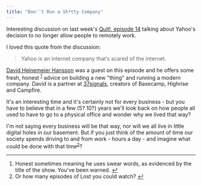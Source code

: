 ```yaml
---
title: "Don''t Run a Sh*tty Company"
---
```

<p>Interesting discussion on last week's <a href="http://5by5.tv/quit/14">Quit!, episode 14</a> talking about Yahoo's decision to no longer allow people to remotely work.</p>
<p>I loved this quote from the discussion:</p>
<blockquote><p>
  Yahoo is an internet company that’s scared of the internet.
</p></blockquote>
<p><a href="http://david.heinemeierhansson.com">David Heinemeier Hansson</a> was a guest on this episode and he offers some fresh, honest <sup id="fnref-21223:1"><a href="#fn-21223:1" rel="footnote">1</a></sup> advice on building a new "thing" and running a modern company. David is a partner at <a href="http://37signals.com">37signals</a>, creators of Basecamp, Highrise and Campfire.</p>
<p>It's an interesting time and it's certainly not for every business - but you have to believe that in a few (5? 10?) years we'll look back on how people all used to have to go to a physical office and wonder why we lived that way?</p>
<p>I'm not saying every business will be that way, nor will we all live in little digital holes in our basement. But if you just think of the amount of time our society spends driving to and from work - hours a day - and imagine what could be done with that time<sup id="fnref-21223:2"><a href="#fn-21223:2" rel="footnote">2</a></sup>?</p>
<div class="footnotes">
<hr />
<ol>
<li id="fn-21223:1">
Honest sometimes meaning he uses swear words, as evidenced by the title of the show. You've been warned.&#160;<a href="#fnref-21223:1" rev="footnote">&#8617;</a>
</li>
<li id="fn-21223:2">
Or how many episodes of Lost you could watch?&#160;<a href="#fnref-21223:2" rev="footnote">&#8617;</a>
</li>
</ol>
</div>
